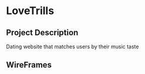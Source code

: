 # LoveTrills
## Project Description
Dating website that matches users by their music taste
## WireFrames

